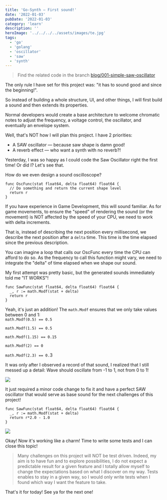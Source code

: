 ```yaml
---
title: 'Go-Synth — First sound!'
date: '2022-01-03'
pubDate: '2022-01-03'
category: 'learn'
description: ''
heroImage: '../../../../assets/images/te.jpg'
tags:
  - 'go'
  - 'golang'
  - 'oscillator'
  - 'saw'
  - 'synth'
---
```


> Find the related code in the branch [blog/001-simple-saw-oscillator](https://github.com/malparty/go-synth/tree/blog/001-simple-saw-oscillator)

The only rule I have set for this project was: "it has to sound good and since the beginning!".

So instead of building a whole structure, UI, and other things, I will first build a sound and then extends its properties.

Normal developers would create a base architecture to welcome chromatic notes to adjust the frequency, a voltage control, the oscillator, and eventually an envelope system.

Well, that's NOT how I will plan this project. I have 2 priorities:

- A SAW oscillator — because saw shape is damn good!
- A reverb effect — who want a synth with no reverb?!

Yesterday, I was so happy as I could code the Saw Oscillator right the first time! Or did I? Let's see that.

How do we even design a sound oscilloscope?

```
func OscFunc(stat float64, delta float64) float64 {
  // Do something and return the current shape level
  return r
}
```

If you have experience in Game Development, this will sound familiar. As for game movements, to ensure the "speed" of rendering the sound (or the movement) is NOT affected by the speed of your CPU, we need to work with delta increments.

That is, instead of describing the next position every millisecond, we describe the next position after a `delta` time. This time is the time elapsed since the previous description.

You can imagine a loop that calls our OscFunc every time the CPU can afford to do so. As the frequency to call this function might vary, we need to integrate the "delta" of time elapsed when we shape our sound.

My first attempt was pretty basic, but the generated sounds immediately told me "IT WORKS"!

```
func SawFunc(stat float64, delta float64) float64 {
  _, r := math.Modf(stat + delta)
  return r
}
```

Yeah, it's just an addition! The `math.Modf` ensures that we only take values between 0 and 1:  
`math.Modf(0.5) == 0.5`

`math.Modf(1.5) == 0.5`

`math.Modf(1.15) == 0.15`

`math.Modf(2) == 0`

`math.Modf(2.3) == 0.`3

It was only after I observed a record of that sound, I realized that I still messed up a detail: Wave should oscillate from -1 to 1, not from 0 to 1!

![](https://malparty.cluster010.ovh.net/wp-content/uploads/2022/01/image-3-1024x240.png)

It just required a minor code change to fix it and have a perfect SAW oscillator that would serve as base sound for the next challenges of this project!

```
func SawFunc(stat float64, delta float64) float64 {
  _, r := math.Modf(stat + delta)
  return r*2.0 - 1.0
}
```

![](https://malparty.cluster010.ovh.net/wp-content/uploads/2022/01/image-2-1024x269.png)

Okay! Now it's working like a charm! Time to write some tests and I can close this topic!

> Many challenges on this project will NOT be test driven. Indeed, my aim is to have fun and to explore possibilities, I do not expect a predictable result for a given feature and I totally allow myself to change the expectations based on what I discover on my way. Tests enables to stay in a given way, so I would only write tests when I found which way I want the feature to take.

That's it for today! See ya for the next one!
